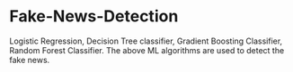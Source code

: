 # Fake-News-Detection
Logistic Regression, Decision Tree classifier,  Gradient Boosting Classifier, Random Forest  Classifier.  The above ML algorithms are used to detect  the fake news.
